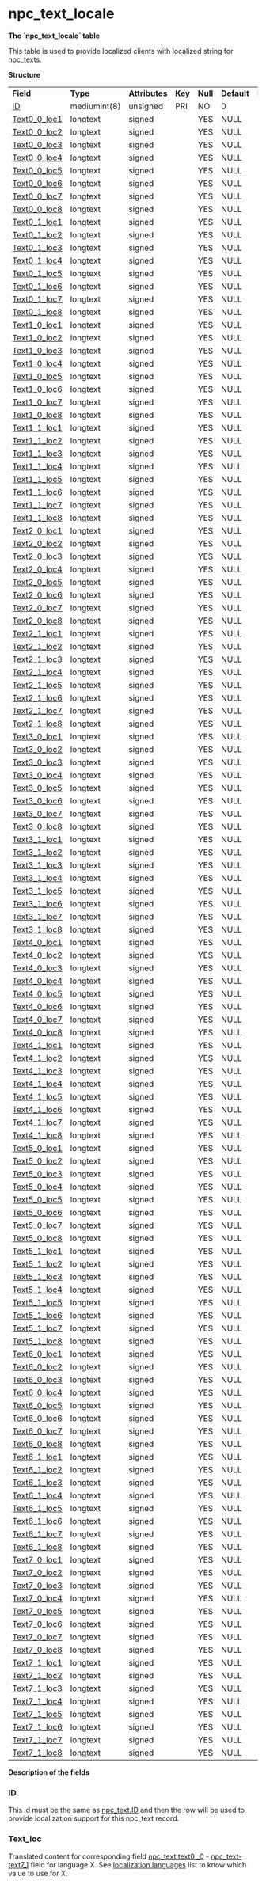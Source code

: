 # npc\_text\_locale


**The \`npc\_text\_locale\` table**

This table is used to provide localized clients with localized string for npc\_texts.

**Structure**

|                                             |              |                |         |          |             |           |             |
|---------------------------------------------|--------------|----------------|---------|----------|-------------|-----------|-------------|
| **Field**                                   | **Type**     | **Attributes** | **Key** | **Null** | **Default** | **Extra** | **Comment** |
| [ID](#npc_text_locale-ID)                   | mediumint(8) | unsigned       | PRI     | NO       | 0           |           |             |
| [Text0\_0\_loc1](#npc_text_locale-Text_loc) | longtext     | signed         |         | YES      | NULL        |           |             |
| [Text0\_0\_loc2](#npc_text_locale-Text_loc) | longtext     | signed         |         | YES      | NULL        |           |             |
| [Text0\_0\_loc3](#npc_text_locale-Text_loc) | longtext     | signed         |         | YES      | NULL        |           |             |
| [Text0\_0\_loc4](#npc_text_locale-Text_loc) | longtext     | signed         |         | YES      | NULL        |           |             |
| [Text0\_0\_loc5](#npc_text_locale-Text_loc) | longtext     | signed         |         | YES      | NULL        |           |             |
| [Text0\_0\_loc6](#npc_text_locale-Text_loc) | longtext     | signed         |         | YES      | NULL        |           |             |
| [Text0\_0\_loc7](#npc_text_locale-Text_loc) | longtext     | signed         |         | YES      | NULL        |           |             |
| [Text0\_0\_loc8](#npc_text_locale-Text_loc) | longtext     | signed         |         | YES      | NULL        |           |             |
| [Text0\_1\_loc1](#npc_text_locale-Text_loc) | longtext     | signed         |         | YES      | NULL        |           |             |
| [Text0\_1\_loc2](#npc_text_locale-Text_loc) | longtext     | signed         |         | YES      | NULL        |           |             |
| [Text0\_1\_loc3](#npc_text_locale-Text_loc) | longtext     | signed         |         | YES      | NULL        |           |             |
| [Text0\_1\_loc4](#npc_text_locale-Text_loc) | longtext     | signed         |         | YES      | NULL        |           |             |
| [Text0\_1\_loc5](#npc_text_locale-Text_loc) | longtext     | signed         |         | YES      | NULL        |           |             |
| [Text0\_1\_loc6](#npc_text_locale-Text_loc) | longtext     | signed         |         | YES      | NULL        |           |             |
| [Text0\_1\_loc7](#npc_text_locale-Text_loc) | longtext     | signed         |         | YES      | NULL        |           |             |
| [Text0\_1\_loc8](#npc_text_locale-Text_loc) | longtext     | signed         |         | YES      | NULL        |           |             |
| [Text1\_0\_loc1](#npc_text_locale-Text_loc) | longtext     | signed         |         | YES      | NULL        |           |             |
| [Text1\_0\_loc2](#npc_text_locale-Text_loc) | longtext     | signed         |         | YES      | NULL        |           |             |
| [Text1\_0\_loc3](#npc_text_locale-Text_loc) | longtext     | signed         |         | YES      | NULL        |           |             |
| [Text1\_0\_loc4](#npc_text_locale-Text_loc) | longtext     | signed         |         | YES      | NULL        |           |             |
| [Text1\_0\_loc5](#npc_text_locale-Text_loc) | longtext     | signed         |         | YES      | NULL        |           |             |
| [Text1\_0\_loc6](#npc_text_locale-Text_loc) | longtext     | signed         |         | YES      | NULL        |           |             |
| [Text1\_0\_loc7](#npc_text_locale-Text_loc) | longtext     | signed         |         | YES      | NULL        |           |             |
| [Text1\_0\_loc8](#npc_text_locale-Text_loc) | longtext     | signed         |         | YES      | NULL        |           |             |
| [Text1\_1\_loc1](#npc_text_locale-Text_loc) | longtext     | signed         |         | YES      | NULL        |           |             |
| [Text1\_1\_loc2](#npc_text_locale-Text_loc) | longtext     | signed         |         | YES      | NULL        |           |             |
| [Text1\_1\_loc3](#npc_text_locale-Text_loc) | longtext     | signed         |         | YES      | NULL        |           |             |
| [Text1\_1\_loc4](#npc_text_locale-Text_loc) | longtext     | signed         |         | YES      | NULL        |           |             |
| [Text1\_1\_loc5](#npc_text_locale-Text_loc) | longtext     | signed         |         | YES      | NULL        |           |             |
| [Text1\_1\_loc6](#npc_text_locale-Text_loc) | longtext     | signed         |         | YES      | NULL        |           |             |
| [Text1\_1\_loc7](#npc_text_locale-Text_loc) | longtext     | signed         |         | YES      | NULL        |           |             |
| [Text1\_1\_loc8](#npc_text_locale-Text_loc) | longtext     | signed         |         | YES      | NULL        |           |             |
| [Text2\_0\_loc1](#npc_text_locale-Text_loc) | longtext     | signed         |         | YES      | NULL        |           |             |
| [Text2\_0\_loc2](#npc_text_locale-Text_loc) | longtext     | signed         |         | YES      | NULL        |           |             |
| [Text2\_0\_loc3](#npc_text_locale-Text_loc) | longtext     | signed         |         | YES      | NULL        |           |             |
| [Text2\_0\_loc4](#npc_text_locale-Text_loc) | longtext     | signed         |         | YES      | NULL        |           |             |
| [Text2\_0\_loc5](#npc_text_locale-Text_loc) | longtext     | signed         |         | YES      | NULL        |           |             |
| [Text2\_0\_loc6](#npc_text_locale-Text_loc) | longtext     | signed         |         | YES      | NULL        |           |             |
| [Text2\_0\_loc7](#npc_text_locale-Text_loc) | longtext     | signed         |         | YES      | NULL        |           |             |
| [Text2\_0\_loc8](#npc_text_locale-Text_loc) | longtext     | signed         |         | YES      | NULL        |           |             |
| [Text2\_1\_loc1](#npc_text_locale-Text_loc) | longtext     | signed         |         | YES      | NULL        |           |             |
| [Text2\_1\_loc2](#npc_text_locale-Text_loc) | longtext     | signed         |         | YES      | NULL        |           |             |
| [Text2\_1\_loc3](#npc_text_locale-Text_loc) | longtext     | signed         |         | YES      | NULL        |           |             |
| [Text2\_1\_loc4](#npc_text_locale-Text_loc) | longtext     | signed         |         | YES      | NULL        |           |             |
| [Text2\_1\_loc5](#npc_text_locale-Text_loc) | longtext     | signed         |         | YES      | NULL        |           |             |
| [Text2\_1\_loc6](#npc_text_locale-Text_loc) | longtext     | signed         |         | YES      | NULL        |           |             |
| [Text2\_1\_loc7](#npc_text_locale-Text_loc) | longtext     | signed         |         | YES      | NULL        |           |             |
| [Text2\_1\_loc8](#npc_text_locale-Text_loc) | longtext     | signed         |         | YES      | NULL        |           |             |
| [Text3\_0\_loc1](#npc_text_locale-Text_loc) | longtext     | signed         |         | YES      | NULL        |           |             |
| [Text3\_0\_loc2](#npc_text_locale-Text_loc) | longtext     | signed         |         | YES      | NULL        |           |             |
| [Text3\_0\_loc3](#npc_text_locale-Text_loc) | longtext     | signed         |         | YES      | NULL        |           |             |
| [Text3\_0\_loc4](#npc_text_locale-Text_loc) | longtext     | signed         |         | YES      | NULL        |           |             |
| [Text3\_0\_loc5](#npc_text_locale-Text_loc) | longtext     | signed         |         | YES      | NULL        |           |             |
| [Text3\_0\_loc6](#npc_text_locale-Text_loc) | longtext     | signed         |         | YES      | NULL        |           |             |
| [Text3\_0\_loc7](#npc_text_locale-Text_loc) | longtext     | signed         |         | YES      | NULL        |           |             |
| [Text3\_0\_loc8](#npc_text_locale-Text_loc) | longtext     | signed         |         | YES      | NULL        |           |             |
| [Text3\_1\_loc1](#npc_text_locale-Text_loc) | longtext     | signed         |         | YES      | NULL        |           |             |
| [Text3\_1\_loc2](#npc_text_locale-Text_loc) | longtext     | signed         |         | YES      | NULL        |           |             |
| [Text3\_1\_loc3](#npc_text_locale-Text_loc) | longtext     | signed         |         | YES      | NULL        |           |             |
| [Text3\_1\_loc4](#npc_text_locale-Text_loc) | longtext     | signed         |         | YES      | NULL        |           |             |
| [Text3\_1\_loc5](#npc_text_locale-Text_loc) | longtext     | signed         |         | YES      | NULL        |           |             |
| [Text3\_1\_loc6](#npc_text_locale-Text_loc) | longtext     | signed         |         | YES      | NULL        |           |             |
| [Text3\_1\_loc7](#npc_text_locale-Text_loc) | longtext     | signed         |         | YES      | NULL        |           |             |
| [Text3\_1\_loc8](#npc_text_locale-Text_loc) | longtext     | signed         |         | YES      | NULL        |           |             |
| [Text4\_0\_loc1](#npc_text_locale-Text_loc) | longtext     | signed         |         | YES      | NULL        |           |             |
| [Text4\_0\_loc2](#npc_text_locale-Text_loc) | longtext     | signed         |         | YES      | NULL        |           |             |
| [Text4\_0\_loc3](#npc_text_locale-Text_loc) | longtext     | signed         |         | YES      | NULL        |           |             |
| [Text4\_0\_loc4](#npc_text_locale-Text_loc) | longtext     | signed         |         | YES      | NULL        |           |             |
| [Text4\_0\_loc5](#npc_text_locale-Text_loc) | longtext     | signed         |         | YES      | NULL        |           |             |
| [Text4\_0\_loc6](#npc_text_locale-Text_loc) | longtext     | signed         |         | YES      | NULL        |           |             |
| [Text4\_0\_loc7](#npc_text_locale-Text_loc) | longtext     | signed         |         | YES      | NULL        |           |             |
| [Text4\_0\_loc8](#npc_text_locale-Text_loc) | longtext     | signed         |         | YES      | NULL        |           |             |
| [Text4\_1\_loc1](#npc_text_locale-Text_loc) | longtext     | signed         |         | YES      | NULL        |           |             |
| [Text4\_1\_loc2](#npc_text_locale-Text_loc) | longtext     | signed         |         | YES      | NULL        |           |             |
| [Text4\_1\_loc3](#npc_text_locale-Text_loc) | longtext     | signed         |         | YES      | NULL        |           |             |
| [Text4\_1\_loc4](#npc_text_locale-Text_loc) | longtext     | signed         |         | YES      | NULL        |           |             |
| [Text4\_1\_loc5](#npc_text_locale-Text_loc) | longtext     | signed         |         | YES      | NULL        |           |             |
| [Text4\_1\_loc6](#npc_text_locale-Text_loc) | longtext     | signed         |         | YES      | NULL        |           |             |
| [Text4\_1\_loc7](#npc_text_locale-Text_loc) | longtext     | signed         |         | YES      | NULL        |           |             |
| [Text4\_1\_loc8](#npc_text_locale-Text_loc) | longtext     | signed         |         | YES      | NULL        |           |             |
| [Text5\_0\_loc1](#npc_text_locale-Text_loc) | longtext     | signed         |         | YES      | NULL        |           |             |
| [Text5\_0\_loc2](#npc_text_locale-Text_loc) | longtext     | signed         |         | YES      | NULL        |           |             |
| [Text5\_0\_loc3](#npc_text_locale-Text_loc) | longtext     | signed         |         | YES      | NULL        |           |             |
| [Text5\_0\_loc4](#npc_text_locale-Text_loc) | longtext     | signed         |         | YES      | NULL        |           |             |
| [Text5\_0\_loc5](#npc_text_locale-Text_loc) | longtext     | signed         |         | YES      | NULL        |           |             |
| [Text5\_0\_loc6](#npc_text_locale-Text_loc) | longtext     | signed         |         | YES      | NULL        |           |             |
| [Text5\_0\_loc7](#npc_text_locale-Text_loc) | longtext     | signed         |         | YES      | NULL        |           |             |
| [Text5\_0\_loc8](#npc_text_locale-Text_loc) | longtext     | signed         |         | YES      | NULL        |           |             |
| [Text5\_1\_loc1](#npc_text_locale-Text_loc) | longtext     | signed         |         | YES      | NULL        |           |             |
| [Text5\_1\_loc2](#npc_text_locale-Text_loc) | longtext     | signed         |         | YES      | NULL        |           |             |
| [Text5\_1\_loc3](#npc_text_locale-Text_loc) | longtext     | signed         |         | YES      | NULL        |           |             |
| [Text5\_1\_loc4](#npc_text_locale-Text_loc) | longtext     | signed         |         | YES      | NULL        |           |             |
| [Text5\_1\_loc5](#npc_text_locale-Text_loc) | longtext     | signed         |         | YES      | NULL        |           |             |
| [Text5\_1\_loc6](#npc_text_locale-Text_loc) | longtext     | signed         |         | YES      | NULL        |           |             |
| [Text5\_1\_loc7](#npc_text_locale-Text_loc) | longtext     | signed         |         | YES      | NULL        |           |             |
| [Text5\_1\_loc8](#npc_text_locale-Text_loc) | longtext     | signed         |         | YES      | NULL        |           |             |
| [Text6\_0\_loc1](#npc_text_locale-Text_loc) | longtext     | signed         |         | YES      | NULL        |           |             |
| [Text6\_0\_loc2](#npc_text_locale-Text_loc) | longtext     | signed         |         | YES      | NULL        |           |             |
| [Text6\_0\_loc3](#npc_text_locale-Text_loc) | longtext     | signed         |         | YES      | NULL        |           |             |
| [Text6\_0\_loc4](#npc_text_locale-Text_loc) | longtext     | signed         |         | YES      | NULL        |           |             |
| [Text6\_0\_loc5](#npc_text_locale-Text_loc) | longtext     | signed         |         | YES      | NULL        |           |             |
| [Text6\_0\_loc6](#npc_text_locale-Text_loc) | longtext     | signed         |         | YES      | NULL        |           |             |
| [Text6\_0\_loc7](#npc_text_locale-Text_loc) | longtext     | signed         |         | YES      | NULL        |           |             |
| [Text6\_0\_loc8](#npc_text_locale-Text_loc) | longtext     | signed         |         | YES      | NULL        |           |             |
| [Text6\_1\_loc1](#npc_text_locale-Text_loc) | longtext     | signed         |         | YES      | NULL        |           |             |
| [Text6\_1\_loc2](#npc_text_locale-Text_loc) | longtext     | signed         |         | YES      | NULL        |           |             |
| [Text6\_1\_loc3](#npc_text_locale-Text_loc) | longtext     | signed         |         | YES      | NULL        |           |             |
| [Text6\_1\_loc4](#npc_text_locale-Text_loc) | longtext     | signed         |         | YES      | NULL        |           |             |
| [Text6\_1\_loc5](#npc_text_locale-Text_loc) | longtext     | signed         |         | YES      | NULL        |           |             |
| [Text6\_1\_loc6](#npc_text_locale-Text_loc) | longtext     | signed         |         | YES      | NULL        |           |             |
| [Text6\_1\_loc7](#npc_text_locale-Text_loc) | longtext     | signed         |         | YES      | NULL        |           |             |
| [Text6\_1\_loc8](#npc_text_locale-Text_loc) | longtext     | signed         |         | YES      | NULL        |           |             |
| [Text7\_0\_loc1](#npc_text_locale-Text_loc) | longtext     | signed         |         | YES      | NULL        |           |             |
| [Text7\_0\_loc2](#npc_text_locale-Text_loc) | longtext     | signed         |         | YES      | NULL        |           |             |
| [Text7\_0\_loc3](#npc_text_locale-Text_loc) | longtext     | signed         |         | YES      | NULL        |           |             |
| [Text7\_0\_loc4](#npc_text_locale-Text_loc) | longtext     | signed         |         | YES      | NULL        |           |             |
| [Text7\_0\_loc5](#npc_text_locale-Text_loc) | longtext     | signed         |         | YES      | NULL        |           |             |
| [Text7\_0\_loc6](#npc_text_locale-Text_loc) | longtext     | signed         |         | YES      | NULL        |           |             |
| [Text7\_0\_loc7](#npc_text_locale-Text_loc) | longtext     | signed         |         | YES      | NULL        |           |             |
| [Text7\_0\_loc8](#npc_text_locale-Text_loc) | longtext     | signed         |         | YES      | NULL        |           |             |
| [Text7\_1\_loc1](#npc_text_locale-Text_loc) | longtext     | signed         |         | YES      | NULL        |           |             |
| [Text7\_1\_loc2](#npc_text_locale-Text_loc) | longtext     | signed         |         | YES      | NULL        |           |             |
| [Text7\_1\_loc3](#npc_text_locale-Text_loc) | longtext     | signed         |         | YES      | NULL        |           |             |
| [Text7\_1\_loc4](#npc_text_locale-Text_loc) | longtext     | signed         |         | YES      | NULL        |           |             |
| [Text7\_1\_loc5](#npc_text_locale-Text_loc) | longtext     | signed         |         | YES      | NULL        |           |             |
| [Text7\_1\_loc6](#npc_text_locale-Text_loc) | longtext     | signed         |         | YES      | NULL        |           |             |
| [Text7\_1\_loc7](#npc_text_locale-Text_loc) | longtext     | signed         |         | YES      | NULL        |           |             |
| [Text7\_1\_loc8](#npc_text_locale-Text_loc) | longtext     | signed         |         | YES      | NULL        |           |             |

**Description of the fields**

### ID

This id must be the same as [npc\_text.ID](https://trinitycore.atlassian.net/wiki/display/tc/npc_text#npc_text-ID) and then the row will be used to provide localization support for this npc\_text record.

### Text\_loc

Translated content for corresponding field [npc\_text.text0 \_0](https://trinitycore.atlassian.net/wiki/display/tc/npc_text#npc_text-text0_0) - [npc\_text-text7\_1](https://trinitycore.atlassian.net/wiki/display/tc/npc_text#npc_text-text7_1) field for language X.
See [localization languages](Localization+lang) list to know which value to use for X.
